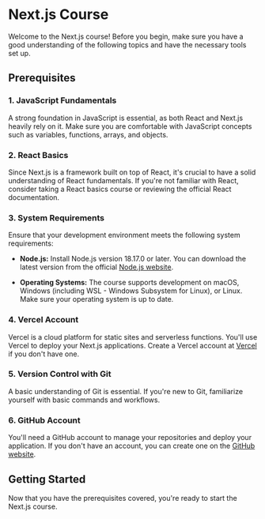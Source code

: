 # Next.js Course

Welcome to the Next.js course! Before you begin, make sure you have a good understanding of the following topics and have the necessary tools set up.

## Prerequisites

### 1. JavaScript Fundamentals

A strong foundation in JavaScript is essential, as both React and Next.js heavily rely on it. Make sure you are comfortable with JavaScript concepts such as variables, functions, arrays, and objects.

### 2. React Basics

Since Next.js is a framework built on top of React, it's crucial to have a solid understanding of React fundamentals. If you're not familiar with React, consider taking a React basics course or reviewing the official React documentation.

### 3. System Requirements

Ensure that your development environment meets the following system requirements:

- **Node.js:** Install Node.js version 18.17.0 or later. You can download the latest version from the official [Node.js website](https://nodejs.org/).

- **Operating Systems:** The course supports development on macOS, Windows (including WSL - Windows Subsystem for Linux), or Linux. Make sure your operating system is up to date.

### 4. Vercel Account

Vercel is a cloud platform for static sites and serverless functions. You'll use Vercel to deploy your Next.js applications. Create a Vercel account at [Vercel](https://vercel.com/) if you don't have one.

### 5. Version Control with Git

A basic understanding of Git is essential. If you're new to Git, familiarize yourself with basic commands and workflows.

### 6. GitHub Account

You'll need a GitHub account to manage your repositories and deploy your application. If you don't have an account, you can create one on the [GitHub website](https://github.com/).

## Getting Started

Now that you have the prerequisites covered, you're ready to start the Next.js course.
